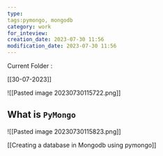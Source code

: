 ```yaml
---
type: 
tags:pymongo, mongodb 
category: work
for_inteview: 
creation_date: 2023-07-30 11:56
modification_date: 2023-07-30 11:56
---
```


Current Folder : 




[[30-07-2023]]


![[Pasted image 20230730115722.png]]

## What is `PyMongo`

![[Pasted image 20230730115823.png]]


[[Creating a database in Mongodb using pymongo]]